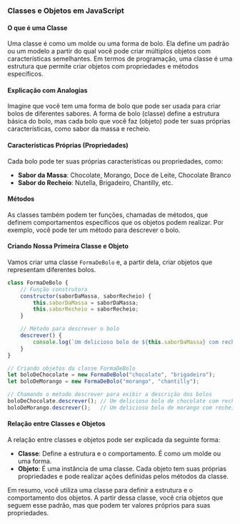 ### Classes e Objetos em JavaScript

#### O que é uma Classe

Uma classe é como um molde ou uma forma de bolo. Ela define um padrão ou um modelo a partir do qual você pode criar múltiplos objetos com características semelhantes. Em termos de programação, uma classe é uma estrutura que permite criar objetos com propriedades e métodos específicos.

#### Explicação com Analogias

Imagine que você tem uma forma de bolo que pode ser usada para criar bolos de diferentes sabores. A forma de bolo (classe) define a estrutura básica do bolo, mas cada bolo que você faz (objeto) pode ter suas próprias características, como sabor da massa e recheio.

#### Características Próprias (Propriedades)

Cada bolo pode ter suas próprias características ou propriedades, como:

- **Sabor da Massa**: Chocolate, Morango, Doce de Leite, Chocolate Branco
- **Sabor do Recheio**: Nutella, Brigadeiro, Chantilly, etc.

#### Métodos

As classes também podem ter funções, chamadas de métodos, que definem comportamentos específicos que os objetos podem realizar. Por exemplo, você pode ter um método para descrever o bolo.

#### Criando Nossa Primeira Classe e Objeto

Vamos criar uma classe `FormaDeBolo` e, a partir dela, criar objetos que representam diferentes bolos.

```javascript
class FormaDeBolo {
    // Função construtora
    constructor(saborDaMassa, saborRecheio) {
        this.saborDaMassa = saborDaMassa;
        this.saborRecheio = saborRecheio;
    }

    // Método para descrever o bolo
    descrever() {
        console.log(`Um delicioso bolo de ${this.saborDaMassa} com recheio de ${this.saborRecheio}`);
    }
}

// Criando objetos da classe FormaDeBolo
let boloDeChocolate = new FormaDeBolo("chocolate", "brigadeiro");
let boloDeMorango = new FormaDeBolo("morango", "chantilly");

// Chamando o método descrever para exibir a descrição dos bolos
boloDeChocolate.descrever(); // Um delicioso bolo de chocolate com recheio de brigadeiro
boloDeMorango.descrever();   // Um delicioso bolo de morango com recheio de chantilly
```

#### Relação entre Classes e Objetos

A relação entre classes e objetos pode ser explicada da seguinte forma:

- **Classe**: Define a estrutura e o comportamento. É como um molde ou uma forma. 
- **Objeto**: É uma instância de uma classe. Cada objeto tem suas próprias propriedades e pode realizar ações definidas pelos métodos da classe.

Em resumo, você utiliza uma classe para definir a estrutura e o comportamento dos objetos. A partir dessa classe, você cria objetos que seguem esse padrão, mas que podem ter valores próprios para suas propriedades.